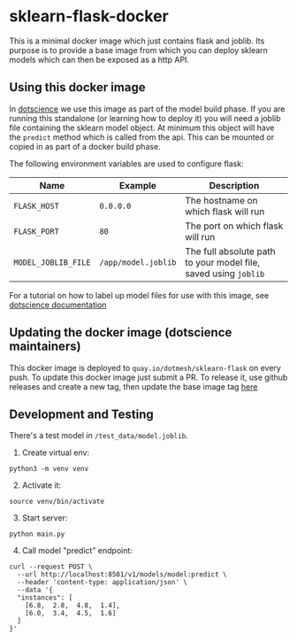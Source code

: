 # sklearn-flask-docker
This is a minimal docker image which just contains flask and joblib. Its purpose is to provide a base image from which you can deploy sklearn models which can then be exposed as a http API.

## Using this docker image
In [dotscience](https://dotscience.com) we use this image as part of the model build phase. If you are running this standalone (or learning how to deploy it) you will need a joblib file containing the sklearn model object. At minimum this object will have the `predict` method which is called from the api. This can be mounted or copied in as part of a docker build phase.

The following environment variables are used to configure flask:

| Name  | Example  | Description  |
|---|---|---|
| `FLASK_HOST`  |  `0.0.0.0` | The hostname on which flask will run  |
| `FLASK_PORT`  | `80`  | The port on which flask will run  |
| `MODEL_JOBLIB_FILE`  | `/app/model.joblib`  | The full absolute path to your model file, saved using `joblib`  |

For a tutorial on how to label up model files for use with this image, see [dotscience documentation](https://docs.dotscience.com/tutorials/hyperparam/)

## Updating the docker image (dotscience maintainers)
This docker image is deployed to `quay.io/dotmesh/sklearn-flask` on every push. To update this docker image just submit a PR. To release it, use github releases and create a new tag, then update the base image tag [here](https://github.com/dotmesh-io/dotscience-agent/blob/master/dockerfiles/sklearn/Dockerfile#L1)


## Development and Testing

There's a test model in `/test_data/model.joblib`.

1. Create virtual env: 
  
  ```
  python3 -m venv venv
  ```


2. Activate it:

  ```
  source venv/bin/activate
  ```

3. Start server:

  ```
  python main.py
  ```

4. Call model "predict" endpoint:
  ```
  curl --request POST \
    --url http://localhost:8501/v1/models/model:predict \
    --header 'content-type: application/json' \
    --data '{
    "instances": [
      [6.8,  2.8,  4.8,  1.4],
      [6.0,  3.4,  4.5,  1.6]
    ]
  }'
```